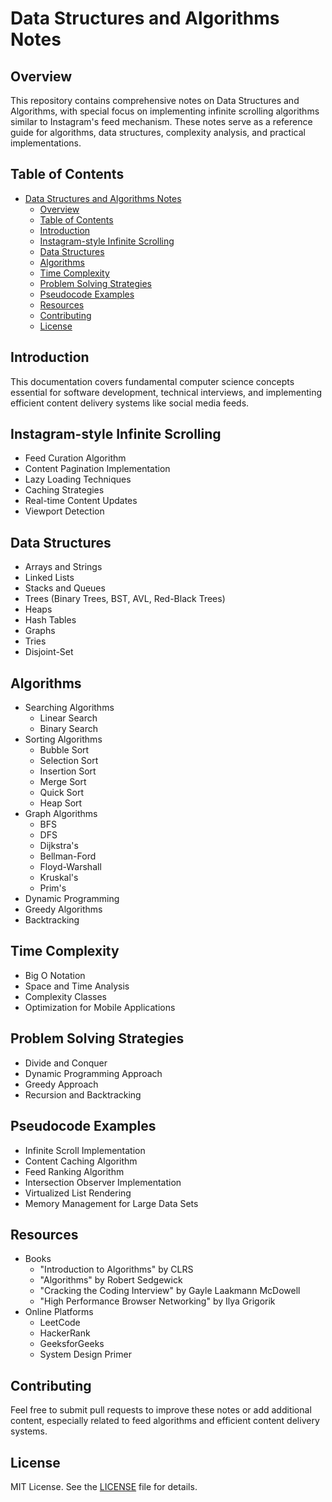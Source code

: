 # Data Structures and Algorithms Notes

## Overview
This repository contains comprehensive notes on Data Structures and Algorithms, with special focus on implementing infinite scrolling algorithms similar to Instagram's feed mechanism. These notes serve as a reference guide for algorithms, data structures, complexity analysis, and practical implementations.

## Table of Contents
- [Data Structures and Algorithms Notes](#data-structures-and-algorithms-notes)
  - [Overview](#overview)
  - [Table of Contents](#table-of-contents)
  - [Introduction](#introduction)
  - [Instagram-style Infinite Scrolling](#instagram-style-infinite-scrolling)
  - [Data Structures](#data-structures)
  - [Algorithms](#algorithms)
  - [Time Complexity](#time-complexity)
  - [Problem Solving Strategies](#problem-solving-strategies)
  - [Pseudocode Examples](#pseudocode-examples)
  - [Resources](#resources)
  - [Contributing](#contributing)
  - [License](#license)

## Introduction
This documentation covers fundamental computer science concepts essential for software development, technical interviews, and implementing efficient content delivery systems like social media feeds.

## Instagram-style Infinite Scrolling
- Feed Curation Algorithm
- Content Pagination Implementation
- Lazy Loading Techniques
- Caching Strategies
- Real-time Content Updates
- Viewport Detection

## Data Structures
- Arrays and Strings
- Linked Lists
- Stacks and Queues
- Trees (Binary Trees, BST, AVL, Red-Black Trees)
- Heaps
- Hash Tables
- Graphs
- Tries
- Disjoint-Set

## Algorithms
- Searching Algorithms
    - Linear Search
    - Binary Search
- Sorting Algorithms
    - Bubble Sort
    - Selection Sort
    - Insertion Sort
    - Merge Sort
    - Quick Sort
    - Heap Sort
- Graph Algorithms
    - BFS
    - DFS
    - Dijkstra's
    - Bellman-Ford
    - Floyd-Warshall
    - Kruskal's
    - Prim's
- Dynamic Programming
- Greedy Algorithms
- Backtracking

## Time Complexity
- Big O Notation
- Space and Time Analysis
- Complexity Classes
- Optimization for Mobile Applications

## Problem Solving Strategies
- Divide and Conquer
- Dynamic Programming Approach
- Greedy Approach
- Recursion and Backtracking

## Pseudocode Examples
- Infinite Scroll Implementation
- Content Caching Algorithm
- Feed Ranking Algorithm
- Intersection Observer Implementation
- Virtualized List Rendering
- Memory Management for Large Data Sets

## Resources
- Books
    - "Introduction to Algorithms" by CLRS
    - "Algorithms" by Robert Sedgewick
    - "Cracking the Coding Interview" by Gayle Laakmann McDowell
    - "High Performance Browser Networking" by Ilya Grigorik
- Online Platforms
    - LeetCode
    - HackerRank
    - GeeksforGeeks
    - System Design Primer

## Contributing
Feel free to submit pull requests to improve these notes or add additional content, especially related to feed algorithms and efficient content delivery systems.

## License
MIT License. See the [LICENSE](LICENSE) file for details.
